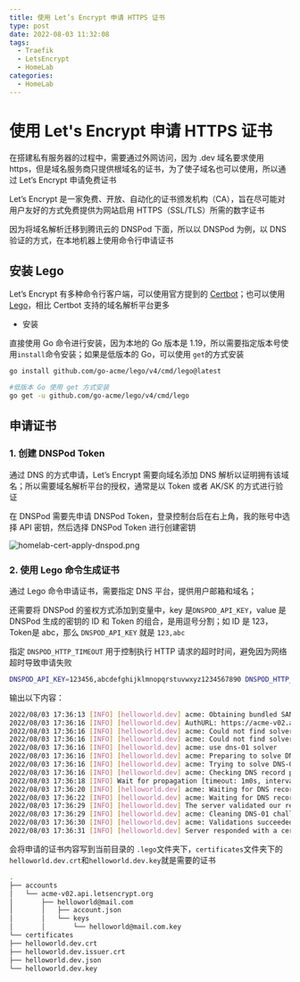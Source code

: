 ```yaml
---
title: 使用 Let’s Encrypt 申请 HTTPS 证书
type: post
date: 2022-08-03 11:32:08
tags:
  - Traefik
  - LetsEncrypt
  - HomeLab
categories:
  - HomeLab
---
```


# 使用 Let's Encrypt 申请 HTTPS 证书

在搭建私有服务器的过程中，需要通过外网访问，因为 .dev 域名要求使用 https，但是域名服务商只提供根域名的证书，为了使子域名也可以使用，所以通过 Let’s Encrypt 申请免费证书

Let’s Encrypt 是一家免费、开放、自动化的证书颁发机构（CA），旨在尽可能对用户友好的方式免费提供为网站启用 HTTPS（SSL/TLS）所需的数字证书

因为将域名解析迁移到腾讯云的 DNSPod 下面，所以以 DNSPod 为例，以 DNS 验证的方式，在本地机器上使用命令行申请证书

## 安装 Lego

Let’s Encrypt 有多种命令行客户端，可以使用官方提到的 [Certbot](https://certbot.eff.org/)；也可以使用 [Lego](https://go-acme.github.io/lego/)，相比 Certbot 支持的域名解析平台更多

- 安装

直接使用 Go 命令进行安装，因为本地的 Go 版本是 1.19，所以需要指定版本号使用`install`命令安装；如果是低版本的 Go，可以使用 `get`的方式安装

```bash
go install github.com/go-acme/lego/v4/cmd/lego@latest

#低版本 Go 使用 get 方式安装
go get -u github.com/go-acme/lego/v4/cmd/lego
```

## 申请证书

### 1. 创建 DNSPod Token

通过 DNS 的方式申请，Let’s Encrypt 需要向域名添加 DNS 解析以证明拥有该域名；所以需要域名解析平台的授权，通常是以 Token 或者 AK/SK 的方式进行验证

在 DNSPod 需要先申请 DNSPod Token，登录控制台后在右上角，我的账号中选择 API 密钥，然后选择 DNSPod Token 进行创建密钥

![homelab-cert-apply-dnspod.png](https://img.hellowood.dev/picture/homelab-cert-apply-dnspod.png)

### 2. 使用 Lego 命令生成证书

通过 Lego 命令申请证书，需要指定 DNS 平台，提供用户邮箱和域名；

还需要将 DNSPod 的鉴权方式添加到变量中，key 是`DNSPOD_API_KEY`，value 是 DNSPod 生成的密钥的 ID 和 Token 的组合，是用逗号分割；如 ID 是 123，Token是 abc，那么 `DNSPOD_API_KEY` 就是 `123,abc`

指定 `DNSPOD_HTTP_TIMEOUT` 用于控制执行 HTTP 请求的超时时间，避免因为网络超时导致申请失败

```bash
DNSPOD_API_KEY=123456,abcdefghijklmnopqrstuvwxyz1234567890 DNSPOD_HTTP_TIMEOUT="300" \ lego --email helloworld@mail.com --dns dnspod --domains helloworld.dev run
```

输出以下内容：

```bash
2022/08/03 17:36:13 [INFO] [helloworld.dev] acme: Obtaining bundled SAN certificate
2022/08/03 17:36:16 [INFO] [helloworld.dev] AuthURL: https://acme-v02.api.letsencrypt.org/acme/authz-v3/123456
2022/08/03 17:36:16 [INFO] [helloworld.dev] acme: Could not find solver for: tls-alpn-01
2022/08/03 17:36:16 [INFO] [helloworld.dev] acme: Could not find solver for: http-01
2022/08/03 17:36:16 [INFO] [helloworld.dev] acme: use dns-01 solver
2022/08/03 17:36:16 [INFO] [helloworld.dev] acme: Preparing to solve DNS-01
2022/08/03 17:36:16 [INFO] [helloworld.dev] acme: Trying to solve DNS-01
2022/08/03 17:36:16 [INFO] [helloworld.dev] acme: Checking DNS record propagation using [192.168.1.1:53 172.1.1.1:53]
2022/08/03 17:36:18 [INFO] Wait for propagation [timeout: 1m0s, interval: 2s]
2022/08/03 17:36:20 [INFO] [helloworld.dev] acme: Waiting for DNS record propagation.
2022/08/03 17:36:22 [INFO] [helloworld.dev] acme: Waiting for DNS record propagation.
2022/08/03 17:36:29 [INFO] [helloworld.dev] The server validated our request
2022/08/03 17:36:29 [INFO] [helloworld.dev] acme: Cleaning DNS-01 challenge
2022/08/03 17:36:30 [INFO] [helloworld.dev] acme: Validations succeeded; requesting certificates
2022/08/03 17:36:31 [INFO] [helloworld.dev] Server responded with a certificate.
```

会将申请的证书内容写到当前目录的 `.lego`文件夹下，`certificates`文件夹下的 `helloworld.dev.crt`和`helloworld.dev.key`就是需要的证书

```bash
.
├── accounts
│   └── acme-v02.api.letsencrypt.org
│       ├── helloworld@mail.com
│       │   ├── account.json
│       │   └── keys
│       │       └── helloworld@mail.com.key
└── certificates
├── helloworld.dev.crt
├── helloworld.dev.issuer.crt
├── helloworld.dev.json
└── helloworld.dev.key
```
